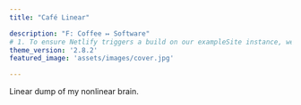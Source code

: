 ```yaml
---
title: "Café Linear"

description: "F: Coffee ↦ Software"
# 1. To ensure Netlify triggers a build on our exampleSite instance, we need to change a file in the exampleSite directory.
theme_version: '2.8.2'
featured_image: 'assets/images/cover.jpg'

---
```

Linear dump of my nonlinear brain.

